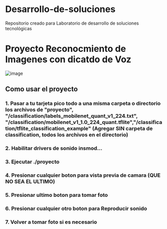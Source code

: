 # Desarrollo-de-soluciones
Repositorio creado para Laboratorio de desarrollo de soluciones tecnológicas

# Proyecto  Reconocmiento de Imagenes con dicatdo de Voz
![image](https://github.com/ChrisPereda0601/Desarrollo-de-soluciones/assets/98288513/551894bd-ec99-4cf4-81c4-6841575a5894)


## Como usar el proyecto
### 1. Pasar a tu tarjeta pico todo a una misma carpeta o directorio los archivos de "proyecto", "/classification/labels_mobilenet_quant_v1_224.txt", "/classification/mobilenet_v1_1.0_224_quant.tflite","/classification/tflite_classification_example" (Agregar SIN carpeta de classification, todos los archivos en el directorio)
### 2. Habilitar drivers de sonido insmod...
### 3. Ejecutar ./proyecto
### 4. Presionar cualquier boton para vista previa de camara (QUE NO SEA EL ULTIMO)
### 5. Presionar ultimo boton para tomar foto
### 6. Presionar cualquier otro boton para Reproducir sonido

### 7. Volver a tomar foto si es necesario
